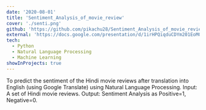 ```yaml
---
date: '2020-08-01'
title: 'Sentiment_Analysis_of_movie_review'
cover: './senti.png'
github: 'https://github.com/pikachu28/Sentiment_Analysis_of_movie_review'
external: 'https://docs.google.com/presentation/d/1irHPQiqduCDYm201EoM0z9GobP3Dce_PtmRch22s8dE/edit?usp=sharing'
tech:
  - Python
  - Natural Language Processing
  - Machine Learning
showInProjects: true
---
```


To predict the sentiment of the Hindi movie reviews after translation into English (using Google Translate) using Natural Language Processing. Input: A set of Hindi movie reviews. Output: Sentiment Analysis as Positive=1, Negative=0.